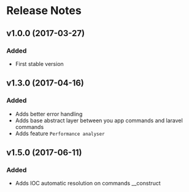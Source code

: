 # Release Notes

## v1.0.0 (2017-03-27)

### Added
- First stable version

## v1.3.0 (2017-04-16)

### Added
- Adds better error handling
- Adds base abstract layer between you app commands and laravel commands
- Adds feature `Performance analyser`

## v1.5.0 (2017-06-11)

### Added
- Adds IOC automatic resolution on commands __construct

